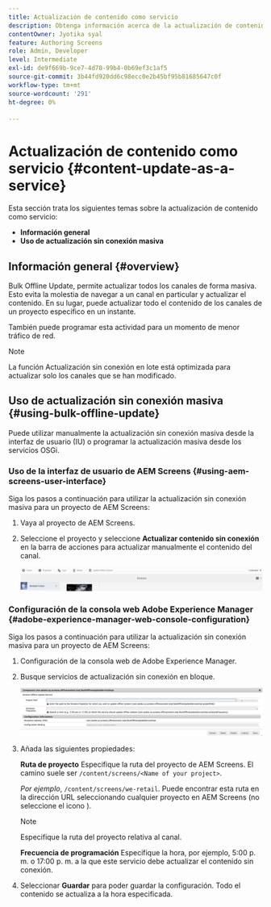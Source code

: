 ```yaml
---
title: Actualización de contenido como servicio
description: Obtenga información acerca de la actualización de contenido como servicio.
contentOwner: Jyotika syal
feature: Authoring Screens
role: Admin, Developer
level: Intermediate
exl-id: de9f669b-9ce7-4d70-99b4-0b69ef3c1af5
source-git-commit: 3b44fd920dd6c98ecc0e2b45bf95b81685647c0f
workflow-type: tm+mt
source-wordcount: '291'
ht-degree: 0%

---
```


# Actualización de contenido como servicio {#content-update-as-a-service}

Esta sección trata los siguientes temas sobre la actualización de contenido como servicio:

* **Información general**
* **Uso de actualización sin conexión masiva**

<!--
>[!CAUTION]
>
>This AEM Screens functionality is only available, if you have installed AEM 6.3 Feature Pack 3 or AEM 6.4 Screens Feature Pack 1.
>
>To get access to this Feature Pack, contact Adobe Support and request access. When you have permission you can download it from Package Share. -->

## Información general {#overview}

Bulk Offline Update, permite actualizar todos los canales de forma masiva. Esto evita la molestia de navegar a un canal en particular y actualizar el contenido. En su lugar, puede actualizar todo el contenido de los canales de un proyecto específico en un instante.

También puede programar esta actividad para un momento de menor tráfico de red.

>[!NOTE]
>
>La función Actualización sin conexión en lote está optimizada para actualizar solo los canales que se han modificado.

## Uso de actualización sin conexión masiva {#using-bulk-offline-update}

Puede utilizar manualmente la actualización sin conexión masiva desde la interfaz de usuario (IU) o programar la actualización masiva desde los servicios OSGi.

### Uso de la interfaz de usuario de AEM Screens {#using-aem-screens-user-interface}

Siga los pasos a continuación para utilizar la actualización sin conexión masiva para un proyecto de AEM Screens:

1. Vaya al proyecto de AEM Screens.
1. Seleccione el proyecto y seleccione **Actualizar contenido sin conexión** en la barra de acciones para actualizar manualmente el contenido del canal.

   ![screen_shot_2018-04-24at122256pm](assets/screen_shot_2018-04-24at122256pm.png)

### Configuración de la consola web Adobe Experience Manager {#adobe-experience-manager-web-console-configuration}

Siga los pasos a continuación para utilizar la actualización sin conexión masiva para un proyecto de AEM Screens:

1. Configuración de la consola web de Adobe Experience Manager.
1. Busque servicios de actualización sin conexión en bloque.

   ![screen_shot_2018-04-24at121428pm](assets/screen_shot_2018-04-24at121428pm.png)

1. Añada las siguientes propiedades:

   **Ruta de proyecto** Especifique la ruta del proyecto de AEM Screens. El camino suele ser `/content/screens/<Name of your project>`.

   *Por ejemplo*, `/content/screens/we-retail`. Puede encontrar esta ruta en la dirección URL seleccionando cualquier proyecto en AEM Screens (no seleccione el icono ).

   >[!NOTE]
   >
   >Especifique la ruta del proyecto relativa al canal.

   **Frecuencia de programación** Especifique la hora, por ejemplo, 5:00 p. m. o 17:00 p. m. a la que este servicio debe actualizar el contenido sin conexión.

1. Seleccionar **Guardar** para poder guardar la configuración. Todo el contenido se actualiza a la hora especificada.
